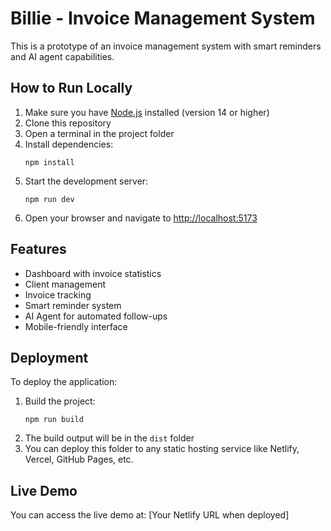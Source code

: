 # Billie - Invoice Management System

This is a prototype of an invoice management system with smart reminders and AI agent capabilities.

## How to Run Locally

1. Make sure you have [Node.js](https://nodejs.org/) installed (version 14 or higher)
2. Clone this repository
3. Open a terminal in the project folder
4. Install dependencies:
   ```
   npm install
   ```
5. Start the development server:
   ```
   npm run dev
   ```
6. Open your browser and navigate to [http://localhost:5173](http://localhost:5173)

## Features

- Dashboard with invoice statistics
- Client management
- Invoice tracking
- Smart reminder system
- AI Agent for automated follow-ups
- Mobile-friendly interface

## Deployment

To deploy the application:
1. Build the project:
   ```
   npm run build
   ```
2. The build output will be in the `dist` folder
3. You can deploy this folder to any static hosting service like Netlify, Vercel, GitHub Pages, etc.

## Live Demo

You can access the live demo at: [Your Netlify URL when deployed]
